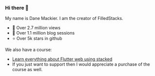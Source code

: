### Hi there 👋

My name is Dane Mackier. I am the creator of FilledStacks. 

- 🔭 Over 2.7 million views
- 🌱 Over 1.1 million blog sessions
- ⭐️ Over 5k stars in github

We also have a course:
- [Learn everything about Flutter web using stacked](https://dane-mackier-s-school.teachable.com/p/master-flutter-on-the-web)
- If you just want to support then I would appreciate a purchase of the course as well. 



